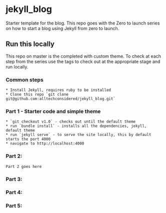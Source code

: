 # jekyll_blog

Starter template for the blog. This repo goes with the Zero to launch series on how to start a blog using Jekyll from zero to launch.

## Run this locally

This repo on master is the completed with custom theme. To check at each step from the series use the tags to check out at the appropriate stage and run locally.

### Common steps

    * Install Jekyll, requires ruby to be installed
    * Clone this repo `git clone git@github.com:alltechconsidered/jekyll_blog.git`

### Part 1 - Starter code and simple theme

    * `git checkout v1.0` - checks out until the default theme
    * run `bundle install` - installs all the dependencies, jekyll, default theme
    * run `jekyll serve` - to serve the site locally, this by default starts the port 4000
    * navigate to http://localhost:4000

### Part 2:
    Part 2 goes here
### Part 3:
### Part 4:
### Part 5: